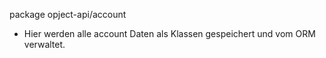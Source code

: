 package opject-api/account

- Hier werden alle account Daten als Klassen gespeichert und vom ORM verwaltet.